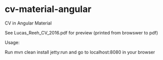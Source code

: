# cv-material-angular

CV in Angular Material

See Lucas_Reeh_CV_2016.pdf for preview (printed from browswer to pdf)

Usage:

Run mvn clean install jetty:run and go to localhost:8080 in your browser
